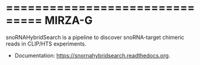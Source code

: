 ===============================
MIRZA-G
===============================

snoRNAHybridSearch is a pipeline to discover snoRNA-target chimeric reads in CLIP/HTS experiments.

* Documentation: https://snornahybridsearch.readthedocs.org.
